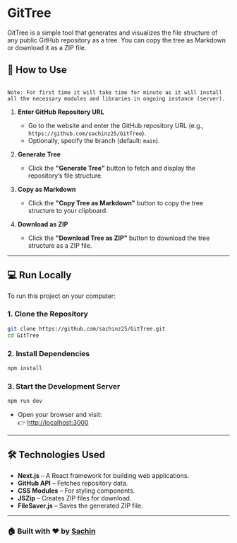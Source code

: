 # GitTree  

GitTree is a simple tool that generates and visualizes the file structure of any public GitHub repository as a tree. You can copy the tree as Markdown or download it as a ZIP file.  

## 🚀 How to Use  

```

Note: For first time it will take time for minute as it will install all the necessary modules and libraries in ongoing instance (server).

```

1. **Enter GitHub Repository URL**  
   - Go to the website and enter the GitHub repository URL (e.g., `https://github.com/sachinz25/GitTree`).  
   - Optionally, specify the branch (default: `main`).  

2. **Generate Tree**  
   - Click the **"Generate Tree"** button to fetch and display the repository’s file structure.  

3. **Copy as Markdown**  
   - Click the **"Copy Tree as Markdown"** button to copy the tree structure to your clipboard.  

4. **Download as ZIP**  
   - Click the **"Download Tree as ZIP"** button to download the tree structure as a ZIP file.  

---  

## 💻 Run Locally  

To run this project on your computer:  

### 1. Clone the Repository  
```bash
git clone https://github.com/sachinz25/GitTree.git  
cd GitTree  
```  

### 2. Install Dependencies  
```bash
npm install  
```  

### 3. Start the Development Server  
```bash
npm run dev  
```  

- Open your browser and visit:  
  👉 [http://localhost:3000](http://localhost:3000)  

---  

## 🛠 Technologies Used  

- **Next.js** – A React framework for building web applications.  
- **GitHub API** – Fetches repository data.  
- **CSS Modules** – For styling components.  
- **JSZip** – Creates ZIP files for download.  
- **FileSaver.js** – Saves the generated ZIP file.  

---  

### 🏠 Built with ❤️ by [Sachin](https://github.com/sachinz25)  
